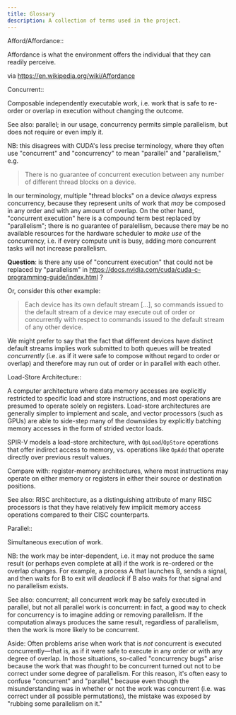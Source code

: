 ```yaml
---
title: Glossary
description: A collection of terms used in the project.
---
```


Afford/Affordance::

  Affordance is what the environment offers the individual that they can readily perceive.

  via https://en.wikipedia.org/wiki/Affordance


Concurrent::

  <!-- TODO[seth]: revisit this; "concurrent" doesn't only describe work, but also processes. I stand by there being an important distinction to derive here, though  -->

   Composable independently executable work, i.e. work that is safe to re-order or overlap in execution without changing the outcome.

   See also: parallel; in our usage, concurrency permits simple parallelism, but does not require or even imply it.

   NB: this disagrees with CUDA's less precise terminology, where they often use "concurrent" and "concurrency" to mean "parallel" and "parallelism," e.g.

   > There is no guarantee of concurrent execution between any number of different thread blocks on a device.

  In our terminology, multiple "thread blocks" on a device _always_ express concurrency, because they represent units of work that _may_ be composed in any order and with any amount of overlap. On the other hand, "concurrent execution" here is a compound term best replaced by "parallelism"; there is no guarantee of paralellism, because there may be no available resources for the hardware scheduler to _make use_ of the concurrency, i.e. if every compute unit is busy, adding more concurrent tasks will not increase parallelism.

  **Question**: is there any use of "concurrent execution" that could not be replaced by "parallelism" in https://docs.nvidia.com/cuda/cuda-c-programming-guide/index.html ?

  Or, consider this other example:

   > Each device has its own default stream [...], so commands issued to the default stream of a device may execute out of order or concurrently with respect to commands issued to the default stream of any other device.

  We might prefer to say that the fact that different devices have distinct default streams implies work submitted to both queues will be treated _concurrently_ (i.e. as if it were safe to compose without regard to order or overlap) and therefore may run out of order or in parallel with each other.


Load-Store Architecture::

  A computer architecture where data memory accesses are explicitly restricted to specific load and store instructions, and most operations are presumed to operate solely on registers. Load-store architectures are generally simpler to implement and scale, and vector processors (such as GPUs) are able to side-step many of the downsides by explicitly batching memory accesses in the form of strided vector loads.

  <!-- TODO[seth]: well, that cutely avoids saying GPUs are load-store, but does it help anyone? -->

  SPIR-V models a load-store architecture, with `OpLoad`/`OpStore` operations that offer indirect access to memory, vs. operations like `OpAdd` that operate directly over previous result values.

  Compare with: register-memory architectures, where most instructions may operate on either memory or registers in either their source or destination positions.

  See also: RISC architecture, as a distinguishing attribute of many RISC processors is that they have relatively few implicit memory access operations compared to their CISC counterparts.

Parallel::

  Simultaneous execution of work.

  NB: the work may be inter-dependent, i.e. it may not produce the same result (or perhaps even complete at all) if the work is re-ordered or the overlap changes. For example, a process A that launches B, sends a signal, and then waits for B to exit will _deadlock_ if B also waits for that signal and no parallelism exists.

  See also: concurrent; all concurrent work may be safely executed in parallel, but not all parallel work is concurrent: in fact, a good way to check for concurrency is to imagine adding or removing parallelism. If the computation always produces the same result, regardless of parallelism, then the work is more likely to be concurrent.

  Aside: Often problems arise when work that is _not_ concurrent is executed concurrently—that is, as if it were safe to execute in any order or with any degree of overlap. In those situations, so-called "concurrency bugs" arise because the work that was _thought_ to be concurrent turned out not to be correct under some degree of parallelism. For this reason, it's often easy to confuse "concurrent" and "parallel," because even though the misunderstanding was in whether or not the work was concurrent (i.e. was correct under all possible permutations), the mistake was exposed by "rubbing some parallelism on it."

